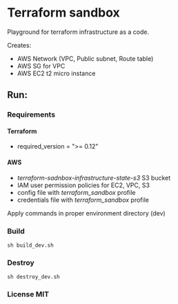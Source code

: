 # Terraform sandbox
Playground for terraform infrastructure as a code.

Creates:
* AWS Network (VPC, Public subnet, Route table)
* AWS SG for VPC
* AWS EC2 t2 micro instance

## Run:

### Requirements

#### Terraform
* required_version = ">= 0.12"

#### AWS
* *terraform-sadnbox-infrastructure-state-s3* S3 bucket
* IAM user permission policies for EC2, VPC, S3
* config file with *terraform_sandbox* profile
* credentials file with *terraform_sandbox* profile

Apply commands in proper environment directory (dev)

### Build
```
sh build_dev.sh
```

### Destroy
```
sh destroy_dev.sh
```


### License MIT